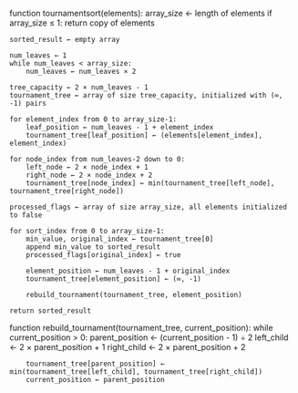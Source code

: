 function tournamentsort(elements):
    array_size ← length of elements
    if array_size ≤ 1:
        return copy of elements
    
    sorted_result ← empty array
    
    num_leaves ← 1
    while num_leaves < array_size:
        num_leaves ← num_leaves × 2
    
    tree_capacity ← 2 × num_leaves - 1
    tournament_tree ← array of size tree_capacity, initialized with (∞, -1) pairs

    for element_index from 0 to array_size-1:
        leaf_position ← num_leaves - 1 + element_index
        tournament_tree[leaf_position] ← (elements[element_index], element_index)

    for node_index from num_leaves-2 down to 0:
        left_node ← 2 × node_index + 1
        right_node ← 2 × node_index + 2
        tournament_tree[node_index] ← min(tournament_tree[left_node], tournament_tree[right_node])
    
    processed_flags ← array of size array_size, all elements initialized to false

    for sort_index from 0 to array_size-1:
        min_value, original_index ← tournament_tree[0]
        append min_value to sorted_result
        processed_flags[original_index] ← true
        
        element_position ← num_leaves - 1 + original_index
        tournament_tree[element_position] ← (∞, -1)
        
        rebuild_tournament(tournament_tree, element_position)
    
    return sorted_result

function rebuild_tournament(tournament_tree, current_position):
    while current_position > 0:
        parent_position ← (current_position - 1) ÷ 2
        left_child ← 2 × parent_position + 1
        right_child ← 2 × parent_position + 2
        
        tournament_tree[parent_position] ← min(tournament_tree[left_child], tournament_tree[right_child])
        current_position ← parent_position